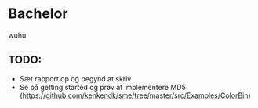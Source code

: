 # Bachelor
wuhu
## TODO:
* Sæt rapport op og begynd at skriv
* Se på getting started og prøv at implementere MD5
(https://github.com/kenkendk/sme/tree/master/src/Examples/ColorBin)

